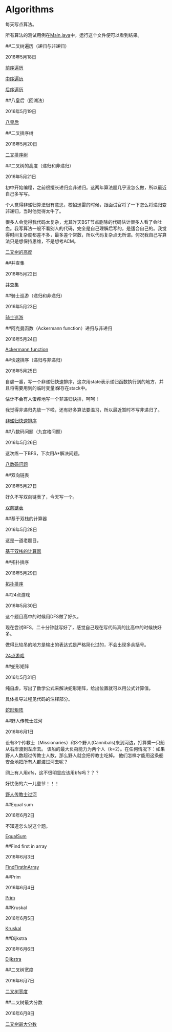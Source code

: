 # Algorithms
每天写点算法。

所有算法的测试用例在[Main.java](https://github.com/Xiaofei-it/Algorithms/blob/master/algorithms/src/main/java/xiaofei/algorithm/main/Main.java)中，运行这个文件便可以看到结果。

##二叉树遍历（递归与非递归）

2016年5月18日

[前序遍历](https://github.com/Xiaofei-it/Algorithms/blob/master/algorithms/src/main/java/xiaofei/algorithm/PreOrderTraversal.java)

[中序遍历](https://github.com/Xiaofei-it/Algorithms/blob/master/algorithms/src/main/java/xiaofei/algorithm/InOrderTraversal.java)

[后序遍历](https://github.com/Xiaofei-it/Algorithms/blob/master/algorithms/src/main/java/xiaofei/algorithm/PostOrderTraversal.java)

##八皇后（回溯法）

2016年5月19日

[八皇后](https://github.com/Xiaofei-it/Algorithms/blob/master/algorithms/src/main/java/xiaofei/algorithm/EightQueensPuzzle.java)

##二叉排序树

2016年5月20日

[二叉排序树](https://github.com/Xiaofei-it/Algorithms/blob/master/algorithms/src/main/java/xiaofei/algorithm/BinarySearchTree.java)

##二叉树的高度（递归和非递归）

2016年5月21日

初中开始编程，之前很擅长递归变非递归。这两年算法题几乎没怎么做，所以最近自己多写写。

个人觉得非递归算法很有意思，校招迅雷的时候，跟面试官将了一下怎么将递归变非递归，当时他觉得太牛了。

很多人会觉得我代码太复杂，尤其昨天BST节点删除的代码估计很多人看了会吐血。我写算法一般不看别人的代码，完全是自己理解后写的，是适合自己的。我觉得时间复杂度都差不多，最多差个常数，所以代码复杂点无所谓。何况我自己写算法只是想保持思维，不是想考ACM。

[二叉树的高度](https://github.com/Xiaofei-it/Algorithms/blob/master/algorithms/src/main/java/xiaofei/algorithm/BinaryTreeHeight.java)

##并查集

2016年5月22日

[并查集](https://github.com/Xiaofei-it/Algorithms/blob/master/algorithms/src/main/java/xiaofei/algorithm/DisjointSet.java)

##骑士巡游（递归和非递归）

2016年5月23日

[骑士巡游](https://github.com/Xiaofei-it/Algorithms/blob/master/algorithms/src/main/java/xiaofei/algorithm/KnightCruise.java)

##阿克曼函数（Ackermann function）递归与非递归

2016年5月24日

[Ackermann function](https://github.com/Xiaofei-it/Algorithms/blob/master/algorithms/src/main/java/xiaofei/algorithm/AckermannFunction.java)

##快速排序（递归与非递归）

2016年5月25日

自虐一番，写一个非递归快速排序，这次用state表示递归函数执行到的地方，并且将需要用到的临时变量i保存在stack中。

估计不会有人蛋疼地写一个非递归快排，呵呵！

我觉得非递归先放一下啦，还有好多算法要温习，所以最近暂时不写非递归了。

[非递归快速排序](https://github.com/Xiaofei-it/Algorithms/blob/master/algorithms/src/main/java/xiaofei/algorithm/QuickSort.java)

##八数码问题（九宫格问题）

2016年5月26日

这次练一下BFS，下次用A*解决问题。

[八数码问题](https://github.com/Xiaofei-it/Algorithms/blob/master/algorithms/src/main/java/xiaofei/algorithm/EightDigitMaze.java)

##双向链表

2016年5月27日

好久不写双向链表了，今天写一个。

[双向链表](https://github.com/Xiaofei-it/Algorithms/blob/master/algorithms/src/main/java/xiaofei/algorithm/DoublyLinkedList.java)

##基于双栈的计算器

2016年5月28日

这是一道老题目。

[基于双栈的计算器](https://github.com/Xiaofei-it/Algorithms/blob/master/algorithms/src/main/java/xiaofei/algorithm/DoubleStackBasedCalculator.java)

##拓扑排序

2016年5月29日

[拓扑排序](https://github.com/Xiaofei-it/Algorithms/blob/master/algorithms/src/main/java/xiaofei/algorithm/TopologicalSort.java)

##24点游戏

2016年5月30日

这个题目高中的时候用DFS做了好久。

现在尝试BFS，二十分钟就写好了，感觉自己现在写代码真的比高中的时候快好多。

做得比较吊的地方是输出的表达式是严格简化过的，不会出现多余括号。

[24点游戏](https://github.com/Xiaofei-it/Algorithms/blob/master/algorithms/src/main/java/xiaofei/algorithm/TwentyFourGame.java)

##蛇形矩阵

2016年5月31日

纯自虐，写出了数学公式来解决蛇形矩阵，给出位置就可以用公式计算值。

具体推导过程见代码的注释部分。

[蛇形矩阵](https://github.com/Xiaofei-it/Algorithms/blob/master/algorithms/src/main/java/xiaofei/algorithm/SnakeMatrix.java)

##野人传教士过河

2016年6月1日

设有3个传教士（Missionaries）和3个野人(Cannibals)来到河边，打算乘一只船从右岸渡到左岸去。
该船的最大负荷能力为两个人（k=2）。在任何情况下：如果野人人数超过传教士人数，那么野人就会把传教士吃掉。
他们怎样才能用这条船安全地把所有人都渡过河去呢？

网上有人用dfs，这不很明显应该用bfs吗？？？

好忧伤的六一儿童节！！！

[野人传教士过河](https://github.com/Xiaofei-it/Algorithms/blob/master/algorithms/src/main/java/xiaofei/algorithm/MissionariesAndCannibalsProblem.java)

##Equal sum

2016年6月2日

不知道怎么说这个题。

[EqualSum](https://github.com/Xiaofei-it/Algorithms/blob/master/algorithms/src/main/java/xiaofei/algorithm/EqualSum.java)

##Find first in array

2016年6月3日

[FindFirstInArray](https://github.com/Xiaofei-it/Algorithms/blob/master/algorithms/src/main/java/xiaofei/algorithm/FindFirstInArray.java)

##Prim

2016年6月4日

[Prim](https://github.com/Xiaofei-it/Algorithms/blob/master/algorithms/src/main/java/xiaofei/algorithm/Prim.java)

##Kruskal

2016年6月5日

[Kruskal](https://github.com/Xiaofei-it/Algorithms/blob/master/algorithms/src/main/java/xiaofei/algorithm/Kruskal.java)

##Dijkstra

2016年6月6日

[Dijkstra](https://github.com/Xiaofei-it/Algorithms/blob/master/algorithms/src/main/java/xiaofei/algorithm/Dijkstra.java)

##二叉树宽度

2016年6月7日

[二叉树宽度](https://github.com/Xiaofei-it/Algorithms/blob/master/algorithms/src/main/java/xiaofei/algorithm/BinaryTreeWidth.java)

##二叉树最大分数

2016年6月8日

[二叉树最大分数](https://github.com/Xiaofei-it/Algorithms/blob/master/algorithms/src/main/java/xiaofei/algorithm/problem/BinaryTreeMaxScore.java)
